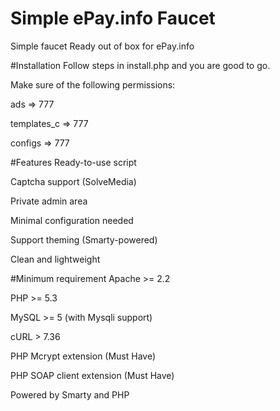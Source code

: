 # Simple ePay.info Faucet
Simple faucet Ready out of box for ePay.info

#Installation
Follow steps in install.php and you are good to go.

Make sure of the following permissions:

ads => 777

templates_c => 777

configs => 777

#Features
Ready-to-use script

Captcha support (SolveMedia)

Private admin area

Minimal configuration needed

Support theming (Smarty-powered)

Clean and lightweight


#Minimum requirement
Apache >= 2.2

PHP >= 5.3

MySQL >= 5 (with Mysqli support)

cURL > 7.36

PHP Mcrypt extension (Must Have)

PHP SOAP client extension (Must Have)


Powered by Smarty and PHP